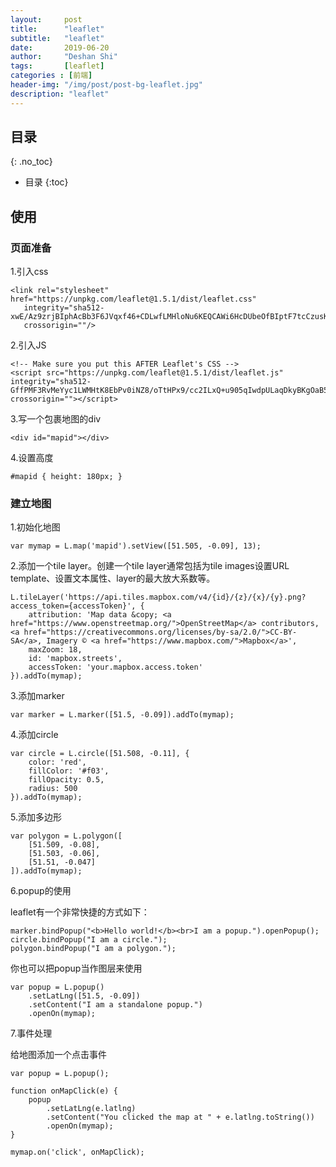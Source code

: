 ```yaml
---
layout:     post
title:      "leaflet"
subtitle:   "leaflet"
date:       2019-06-20
author:     "Deshan Shi"
tags:       [leaflet]
categories : [前端]
header-img: "/img/post/post-bg-leaflet.jpg"
description: "leaflet"
---
```


## 目录
{: .no_toc}

* 目录
{:toc}

## 使用

### 页面准备

1.引入css

	<link rel="stylesheet" href="https://unpkg.com/leaflet@1.5.1/dist/leaflet.css"
	   integrity="sha512-xwE/Az9zrjBIphAcBb3F6JVqxf46+CDLwfLMHloNu6KEQCAWi6HcDUbeOfBIptF7tcCzusKFjFw2yuvEpDL9wQ=="
	   crossorigin=""/>

2.引入JS

	<!-- Make sure you put this AFTER Leaflet's CSS -->
	<script src="https://unpkg.com/leaflet@1.5.1/dist/leaflet.js"
	integrity="sha512-GffPMF3RvMeYyc1LWMHtK8EbPv0iNZ8/oTtHPx9/cc2ILxQ+u905qIwdpULaqDkyBKgOaB57QTMg7ztg8Jm2Og=="
	crossorigin=""></script>

3.写一个包裹地图的div

	<div id="mapid"></div>

4.设置高度

	#mapid { height: 180px; }

### 建立地图

1.初始化地图

	var mymap = L.map('mapid').setView([51.505, -0.09], 13);

2.添加一个tile layer。创建一个tile layer通常包括为tile images设置URL template、设置文本属性、layer的最大放大系数等。

	L.tileLayer('https://api.tiles.mapbox.com/v4/{id}/{z}/{x}/{y}.png?access_token={accessToken}', {
	    attribution: 'Map data &copy; <a href="https://www.openstreetmap.org/">OpenStreetMap</a> contributors, <a href="https://creativecommons.org/licenses/by-sa/2.0/">CC-BY-SA</a>, Imagery © <a href="https://www.mapbox.com/">Mapbox</a>',
	    maxZoom: 18,
	    id: 'mapbox.streets',
	    accessToken: 'your.mapbox.access.token'
	}).addTo(mymap);

3.添加marker

	var marker = L.marker([51.5, -0.09]).addTo(mymap);

4.添加circle

	var circle = L.circle([51.508, -0.11], {
	    color: 'red',
	    fillColor: '#f03',
	    fillOpacity: 0.5,
	    radius: 500
	}).addTo(mymap);

5.添加多边形

	var polygon = L.polygon([
	    [51.509, -0.08],
	    [51.503, -0.06],
	    [51.51, -0.047]
	]).addTo(mymap);

6.popup的使用

leaflet有一个非常快捷的方式如下：

	marker.bindPopup("<b>Hello world!</b><br>I am a popup.").openPopup();
	circle.bindPopup("I am a circle.");
	polygon.bindPopup("I am a polygon.");

你也可以把popup当作图层来使用

	var popup = L.popup()
	    .setLatLng([51.5, -0.09])
	    .setContent("I am a standalone popup.")
	    .openOn(mymap);

7.事件处理

给地图添加一个点击事件

	var popup = L.popup();
	
	function onMapClick(e) {
	    popup
	        .setLatLng(e.latlng)
	        .setContent("You clicked the map at " + e.latlng.toString())
	        .openOn(mymap);
	}
	
	mymap.on('click', onMapClick);

